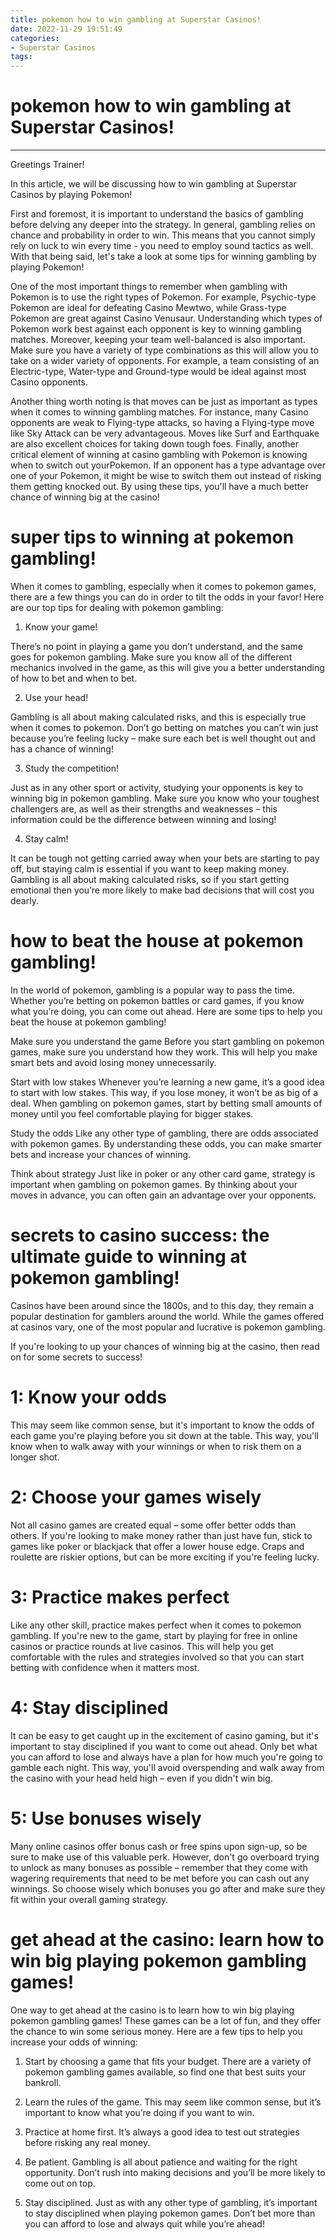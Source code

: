 ```yaml
---
title: pokemon how to win gambling at Superstar Casinos!
date: 2022-11-29 19:51:49
categories:
- Superstar Casinos
tags:
---
```



#  pokemon how to win gambling at Superstar Casinos!

___

Greetings Trainer!

In this article, we will be discussing how to win gambling at Superstar Casinos by playing Pokemon!



First and foremost, it is important to understand the basics of gambling before delving any deeper into the strategy. In general, gambling relies on chance and probability in order to win. This means that you cannot simply rely on luck to win every time - you need to employ sound tactics as well. With that being said, let's take a look at some tips for winning gambling by playing Pokemon!

 
One of the most important things to remember when gambling with Pokemon is to use the right types of Pokemon. For example, Psychic-type Pokemon are ideal for defeating Casino Mewtwo, while Grass-type Pokemon are great against Casino Venusaur. Understanding which types of Pokemon work best against each opponent is key to winning gambling matches. 
Moreover, keeping your team well-balanced is also important. Make sure you have a variety of type combinations as this will allow you to take on a wider variety of opponents. For example, a team consisting of an Electric-type, Water-type and Ground-type would be ideal against most Casino opponents. 

Another thing worth noting is that moves can be just as important as types when it comes to winning gambling matches. For instance, many Casino opponents are weak to Flying-type attacks, so having a Flying-type move like Sky Attack can be very advantageous. Moves like Surf and Earthquake are also excellent choices for taking down tough foes. 
Finally, another critical element of winning at casino gambling with Pokemon is knowing when to switch out yourPokemon. If an opponent has a type advantage over one of your Pokemon, it might be wise to switch them out instead of risking them getting knocked out. By using these tips, you'll have a much better chance of winning big at the casino!

#  super tips to winning at pokemon gambling!

When it comes to gambling, especially when it comes to pokemon games, there are a few things you can do in order to tilt the odds in your favor! Here are our top tips for dealing with pokemon gambling:

1. Know your game!

There’s no point in playing a game you don’t understand, and the same goes for pokemon gambling. Make sure you know all of the different mechanics involved in the game, as this will give you a better understanding of how to bet and when to bet.

2. Use your head!

Gambling is all about making calculated risks, and this is especially true when it comes to pokemon. Don’t go betting on matches you can’t win just because you’re feeling lucky – make sure each bet is well thought out and has a chance of winning!

3. Study the competition!

Just as in any other sport or activity, studying your opponents is key to winning big in pokemon gambling. Make sure you know who your toughest challengers are, as well as their strengths and weaknesses – this information could be the difference between winning and losing!

4. Stay calm!

It can be tough not getting carried away when your bets are starting to pay off, but staying calm is essential if you want to keep making money. Gambling is all about making calculated risks, so if you start getting emotional then you’re more likely to make bad decisions that will cost you dearly.

#  how to beat the house at pokemon gambling!

In the world of pokemon, gambling is a popular way to pass the time. Whether you’re betting on pokemon battles or card games, if you know what you’re doing, you can come out ahead. Here are some tips to help you beat the house at pokemon gambling!

Make sure you understand the game
Before you start gambling on pokemon games, make sure you understand how they work. This will help you make smart bets and avoid losing money unnecessarily.

Start with low stakes
Whenever you’re learning a new game, it’s a good idea to start with low stakes. This way, if you lose money, it won’t be as big of a deal. When gambling on pokemon games, start by betting small amounts of money until you feel comfortable playing for bigger stakes.

Study the odds
Like any other type of gambling, there are odds associated with pokemon games. By understanding these odds, you can make smarter bets and increase your chances of winning.

Think about strategy
Just like in poker or any other card game, strategy is important when gambling on pokemon games. By thinking about your moves in advance, you can often gain an advantage over your opponents.

#  secrets to casino success: the ultimate guide to winning at pokemon gambling!

Casinos have been around since the 1800s, and to this day, they remain a popular destination for gamblers around the world. While the games offered at casinos vary, one of the most popular and lucrative is pokemon gambling.

If you're looking to up your chances of winning big at the casino, then read on for some secrets to success!

# 1: Know your odds

This may seem like common sense, but it's important to know the odds of each game you're playing before you sit down at the table. This way, you'll know when to walk away with your winnings or when to risk them on a longer shot.

# 2: Choose your games wisely

Not all casino games are created equal – some offer better odds than others. If you're looking to make money rather than just have fun, stick to games like poker or blackjack that offer a lower house edge. Craps and roulette are riskier options, but can be more exciting if you're feeling lucky.

# 3: Practice makes perfect

Like any other skill, practice makes perfect when it comes to pokemon gambling. If you're new to the game, start by playing for free in online casinos or practice rounds at live casinos. This will help you get comfortable with the rules and strategies involved so that you can start betting with confidence when it matters most.

# 4: Stay disciplined

It can be easy to get caught up in the excitement of casino gaming, but it's important to stay disciplined if you want to come out ahead. Only bet what you can afford to lose and always have a plan for how much you're going to gamble each night. This way, you'll avoid overspending and walk away from the casino with your head held high – even if you didn't win big.

# 5: Use bonuses wisely

Many online casinos offer bonus cash or free spins upon sign-up, so be sure to make use of this valuable perk. However, don't go overboard trying to unlock as many bonuses as possible – remember that they come with wagering requirements that need to be met before you can cash out any winnings. So choose wisely which bonuses you go after and make sure they fit within your overall gaming strategy.

#  get ahead at the casino: learn how to win big playing pokemon gambling games!

One way to get ahead at the casino is to learn how to win big playing pokemon gambling games! These games can be a lot of fun, and they offer the chance to win some serious money. Here are a few tips to help you increase your odds of winning:

1. Start by choosing a game that fits your budget. There are a variety of pokemon gambling games available, so find one that best suits your bankroll.

2. Learn the rules of the game. This may seem like common sense, but it’s important to know what you’re doing if you want to win.

3. Practice at home first. It’s always a good idea to test out strategies before risking any real money.

4. Be patient. Gambling is all about patience and waiting for the right opportunity. Don’t rush into making decisions and you’ll be more likely to come out on top.

5. Stay disciplined. Just as with any other type of gambling, it’s important to stay disciplined when playing pokemon games. Don’t bet more than you can afford to lose and always quit while you’re ahead!